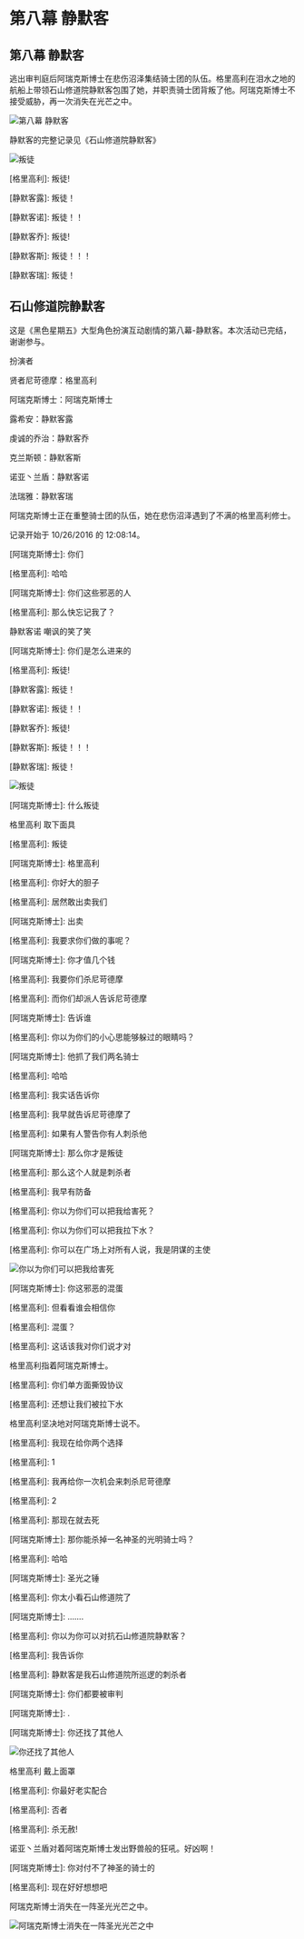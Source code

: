 # 第八幕 静默客

## 第八幕 静默客

逃出审判庭后阿瑞克斯博士在悲伤沼泽集结骑士团的队伍。格里高利在泪水之地的航船上带领石山修道院静默客包围了她，并职责骑士团背叛了他。阿瑞克斯博士不接受威胁，再一次消失在光芒之中。

![&#x7B2C;&#x516B;&#x5E55; &#x9759;&#x9ED8;&#x5BA2;](../../.gitbook/assets/di-ba-mu-jing-mo-ke-.jpg)

静默客的完整记录见《石山修道院静默客》

![&#x53DB;&#x5F92;](../../.gitbook/assets/pan-tu-.jpg)

\[格里高利\]: 叛徒!

\[静默客露\]: 叛徒！

\[静默客诺\]: 叛徒！！

\[静默客乔\]: 叛徒!

\[静默客斯\]: 叛徒！！！

\[静默客瑞\]: 叛徒！

## 石山修道院静默客

这是《黑色星期五》大型角色扮演互动剧情的第八幕-静默客。本次活动已完结，谢谢参与。



扮演者

贤者尼苛德摩：格里高利

阿瑞克斯博士：阿瑞克斯博士

露希安：静默客露

虔诚的乔治：静默客乔

克兰斯顿：静默客斯

诺亚丶兰盾：静默客诺

法瑞雅：静默客瑞



阿瑞克斯博士正在重整骑士团的队伍，她在悲伤沼泽遇到了不满的格里高利修士。



记录开始于 10/26/2016 的 12:08:14。

\[阿瑞克斯博士\]: 你们

\[格里高利\]: 哈哈

\[阿瑞克斯博士\]: 你们这些邪恶的人

\[格里高利\]: 那么快忘记我了？

静默客诺 嘲讽的笑了笑

\[阿瑞克斯博士\]: 你们是怎么进来的

\[格里高利\]: 叛徒!

\[静默客露\]: 叛徒！

\[静默客诺\]: 叛徒！！

\[静默客乔\]: 叛徒!

\[静默客斯\]: 叛徒！！！

\[静默客瑞\]: 叛徒！

![&#x53DB;&#x5F92;](../../.gitbook/assets/pan-tu-.jpg)

\[阿瑞克斯博士\]: 什么叛徒

格里高利 取下面具

\[格里高利\]: 叛徒

\[阿瑞克斯博士\]: 格里高利

\[格里高利\]: 你好大的胆子

\[格里高利\]: 居然敢出卖我们

\[阿瑞克斯博士\]: 出卖

\[格里高利\]: 我要求你们做的事呢？

\[阿瑞克斯博士\]: 你才值几个钱

\[格里高利\]: 我要你们杀尼苛德摩

\[格里高利\]: 而你们却派人告诉尼苛德摩

\[阿瑞克斯博士\]: 告诉谁

\[格里高利\]: 你以为你们的小心思能够躲过的眼睛吗？

\[阿瑞克斯博士\]: 他抓了我们两名骑士

\[格里高利\]: 哈哈

\[格里高利\]: 我实话告诉你

\[格里高利\]: 我早就告诉尼苛德摩了

\[格里高利\]: 如果有人警告你有人刺杀他

\[阿瑞克斯博士\]: 那么你才是叛徒

\[格里高利\]: 那么这个人就是刺杀者

\[格里高利\]: 我早有防备

\[格里高利\]: 你以为你们可以把我给害死？

\[格里高利\]: 你以为你们可以把我拉下水？



\[格里高利\]: 你可以在广场上对所有人说，我是阴谋的主使

![&#x4F60;&#x4EE5;&#x4E3A;&#x4F60;&#x4EEC;&#x53EF;&#x4EE5;&#x628A;&#x6211;&#x7ED9;&#x5BB3;&#x6B7B;](../../.gitbook/assets/ni-yi-wei-ni-men-ke-yi-ba-wo-gei-hai-si-.jpg)

\[阿瑞克斯博士\]: 你这邪恶的混蛋

\[格里高利\]: 但看看谁会相信你

\[格里高利\]: 混蛋？

\[格里高利\]: 这话该我对你们说才对

格里高利指着阿瑞克斯博士。

\[格里高利\]: 你们单方面撕毁协议

\[格里高利\]: 还想让我们被拉下水

格里高利坚决地对阿瑞克斯博士说不。

\[格里高利\]: 我现在给你两个选择

\[格里高利\]: 1

\[格里高利\]: 我再给你一次机会来刺杀尼苛德摩

\[格里高利\]: 2

\[格里高利\]: 那现在就去死

\[阿瑞克斯博士\]: 那你能杀掉一名神圣的光明骑士吗？

\[格里高利\]: 哈哈

\[阿瑞克斯博士\]: 圣光之锤

\[格里高利\]: 你太小看石山修道院了

\[阿瑞克斯博士\]: …….

\[格里高利\]: 你以为你可以对抗石山修道院静默客？

\[格里高利\]: 我告诉你

\[格里高利\]: 静默客是我石山修道院所巡逻的刺杀者

\[阿瑞克斯博士\]: 你们都要被审判

\[阿瑞克斯博士\]: .

\[阿瑞克斯博士\]: 你还找了其他人

![&#x4F60;&#x8FD8;&#x627E;&#x4E86;&#x5176;&#x4ED6;&#x4EBA;](../../.gitbook/assets/ni-huan-zhao-le-qi-ta-ren-.jpg)

格里高利 戴上面罩

\[格里高利\]: 你最好老实配合

\[格里高利\]: 否者

\[格里高利\]: 杀无赦!

诺亚丶兰盾对着阿瑞克斯博士发出野兽般的狂吼。好凶啊！

\[阿瑞克斯博士\]: 你对付不了神圣的骑士的

\[格里高利\]: 现在好好想想吧



阿瑞克斯博士消失在一阵圣光光芒之中。

![&#x963F;&#x745E;&#x514B;&#x65AF;&#x535A;&#x58EB;&#x6D88;&#x5931;&#x5728;&#x4E00;&#x9635;&#x5723;&#x5149;&#x5149;&#x8292;&#x4E4B;&#x4E2D;](../../.gitbook/assets/a-rui-ke-si-bo-shi-xiao-shi-zai-yi-zhen-sheng-guang-guang-mang-zhi-zhong-.jpg)

